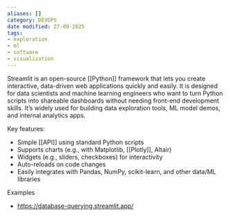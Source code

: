 ```yaml
---
aliases: []
category: DEVOPS
date modified: 27-09-2025
tags:
- exploration
- ml
- software
- visualization
---
```

Streamlit is an open-source [[Python]] framework that lets you create interactive, data-driven web applications quickly and easily. It is designed for data scientists and machine learning engineers who want to turn Python scripts into shareable dashboards without needing front-end development skills. It’s widely used for building data exploration tools, ML model demos, and internal analytics apps.

Key features:

- Simple [[API]] using standard Python scripts
- Supports charts (e.g., with Matplotlib, [[Plotly]], Altair)
- Widgets (e.g., sliders, checkboxes) for interactivity
- Auto-reloads on code changes
- Easily integrates with Pandas, NumPy, scikit-learn, and other data/ML libraries

Examples
- https://database-querying.streamlit.app/
